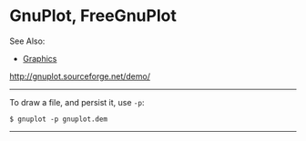 
# GnuPlot, FreeGnuPlot

See Also:
 - [Graphics](Graphics.md)

http://gnuplot.sourceforge.net/demo/

---

To draw a file, and persist it, use `-p`:
    
    $ gnuplot -p gnuplot.dem 
     
---     
